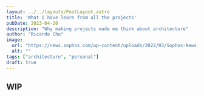 ```yaml
---
layout: ../../layouts/PostLayout.astro
title: 'What I have learn from all the projects'
pubDate: 2023-04-20
description: "Why making projects made me think about architecture"
author: "Ricardo Chu"
image:
  url: "https://news.sophos.com/wp-content/uploads/2022/03/Sophos-News-banner-1913980990.jpg"
  alt: ""
tags: ["architecture", "personal"]
draft: true
---
```


## WIP